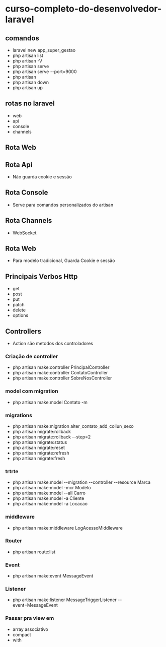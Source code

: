 ﻿# curso-completo-do-desenvolvedor-laravel
## comandos
- laravel new app_super_gestao
- php artisan list
- php artisan -V
- php artisan serve
- php artisan serve --port=9000
- php artisan 
- php artisan down 
- php artisan up

## rotas no laravel
 - web
 - api
 - console
 - channels

## Rota Web
## Rota Api
- Não guarda cookie e sessão

## Rota Console
- Serve para comandos personalizados do artisan

## Rota Channels
- WebSocket
## Rota Web
- Para modelo tradicional, Guarda Cookie e sessão

## Principais Verbos Http
- get
- post
- put
- patch
- delete
- options

## Controllers
- Action são metodos dos controladores

### Criação de controller
- php artisan make:controller PrincipalController
- php artisan make:controller ContatoController
- php artisan make:controller SobreNosController

### model com migration
- php artisan make:model Contato -m

### migrations
- php artisan make:migration alter_contato_add_collun_sexo
- php artisan migrate:rollback
- php artisan migrate:rollback --step=2
- php artisan migrate:status 
- php artisan migrate:reset
- php artisan migrate:refresh
- php artisan migrate:fresh



### trtrte

- php artisan make:model --migration --controller --resource Marca
- php artisan make:model -mcr Modelo
- php artisan make:model --all Carro
- php artisan make:model -a Cliente
- php artisan make:model -a Locacao

### middleware 
- php artisan make:middleware LogAcessoMiddleware



### Router
- php artisan route:list

### Event
- php artisan make:event MessageEvent

### Listener
- php artisan make:listener MessageTriggerListener --event=MessageEvent


### Passar pra view em 
- array associativo
- compact
- with

